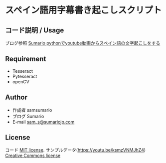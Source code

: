# スペイン語用字幕書き起こしスクリプト

## コード説明 / Usage

ブログ参照 [Sumario pythonでyoutube動画からスペイン語の文字起こしをする](https://sumariojp.com/2021/08/19/676)

## Requirement

* Tesseract
* Pytesseract
* openCV

## Author
 
* 作成者 samsumario
* ブログ Sumario
* E-mail sam_s@sumariojp.com
 
## License
コード
[MIT license](https://en.wikipedia.org/wiki/MIT_License).
サンプルデータ(https://youtu.be/ksmzVNMJhZ4)
[Creative Commons license](https://creativecommons.org/)
 